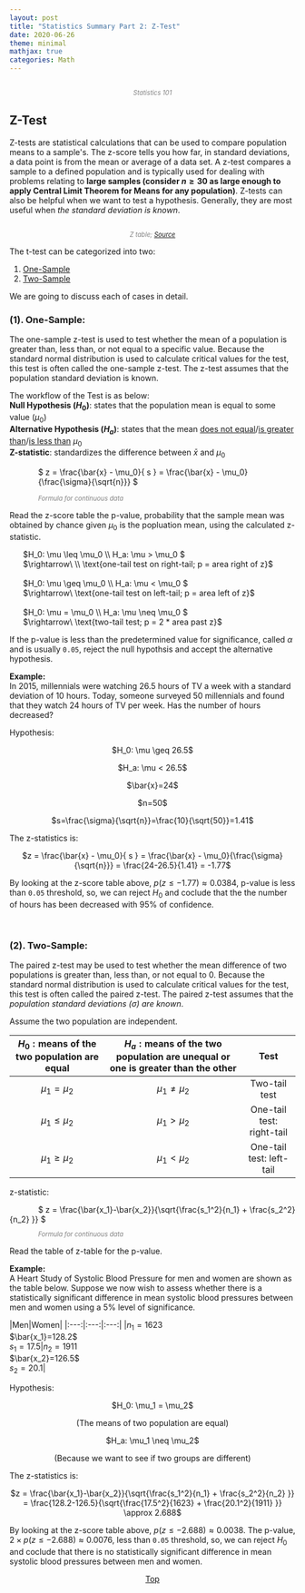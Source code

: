 ```yaml
---
layout: post
title: "Statistics Summary Part 2: Z-Test"
date: 2020-06-26
theme: minimal
mathjax: true
categories: Math
---
```

<div id='top'>
  <p align="center"><img src="{{site.baseurl}}/assets/images/post/statistics/statistics101.png" title=""></p>
  <p align="center" style="font-size: 0.8em; color: grey; font-style: italic;">Statistics 101</p>
</div>


## Z-Test
Z-tests are statistical calculations that can be used to compare population means to a sample's. The z-score tells you how far, in standard deviations, a data point is from the mean or average of a data set. A z-test compares a sample to a defined population and is typically used for dealing with problems relating to __large samples (consider  $n \geq 30$ as large enough to apply Central Limit Theorem for Means for any population)__. Z-tests can also be helpful when we want to test a hypothesis. Generally, they are most useful when _the standard deviation is known_.



<p align="center"><img src="{{site.baseurl}}/assets/images/post/statistics/z-table.gif" title=""  ></p>
<p align="center" style="font-size: 0.8em; color: grey; font-style: italic;">Z table; <a href="https://faculty.elgin.edu/dkernler/statistics/ch07/7-2.html">Source</a></p>

The t-test can be categorized into two:
1. [One-Sample](#onesample)
2. [Two-Sample](#twosample)

We are going to discuss each of cases in detail.

<h3 id="onesample"><strong>(1). One-Sample:</strong></h3> 

The one-sample z-test is used to test whether the mean of a population is greater than, less than, or not equal to a specific value. Because the standard normal distribution is used to calculate critical values for the test, this test is often called the one-sample z-test. The z-test assumes that the population standard deviation is known.

The workflow of the Test is as below:  
__Null Hypothesis ($H_0$)__: states that the population mean is equal to some value ($\mu_0$)  
__Alternative Hypothesis ($H_a$)__: states that the mean <u>does not equal</u>/<u>is greater than</u>/<u>is less than</u> $\mu_0$  
__Z-statistic__: standardizes the difference between $\bar{x}$ and $\mu_0$  

<p style=" margin-left: 10%">$
z = \frac{\bar{x} - \mu_0}{ s } = \frac{\bar{x} - \mu_0}{\frac{\sigma}{\sqrt{n}}}
$</p>
<p style="font-size: 0.8em; color: grey; font-style: italic; margin-left: 10%;">Formula for continuous data</p>

Read the z-score table the p-value, probability that the sample mean was obtained by chance given $\mu_0$ is the popluation mean, using the calculated z-statistic. 

<ul style="list-style: none;">
	<li>$H_0: \mu \leq \mu_0 \\ H_a: \mu > \mu_0   $</li>
	<li>$\rightarrow\ \\ \text{one-tail test on right-tail; p = area right of z}$</li>
	<br>
	<li>$H_0: \mu \geq \mu_0 \\ H_a: \mu < \mu_0  $</li>
	<li>$\rightarrow\ \text{one-tail test on left-tail; p = area left of z}$</li>
	<br>
	<li>$H_0: \mu = \mu_0 \\ H_a: \mu \neq \mu_0  $</li>
	<li>$\rightarrow\ \text{two-tail test; p = 2 * area past z}$</li>
</ul>

If the p-value is less than the predetermined value for significance, called $\alpha$ and is usually `0.05`, reject the null hypothsis and accept the alternative hypothesis.

__Example:__  
In 2015, millennials were watching 26.5 hours of TV a week with a standard deviation of 10 hours. Today, someone surveyed 50 millennials and found that they watch 24 hours of TV per week. Has the number of hours decreased?

Hypothesis:  
<p align="center">$H_0: \mu \geq 26.5$</p>
<p align="center">$H_a: \mu < 26.5$</p>

<p align="center">$\bar{x}=24$</p>
<p align="center">$n=50$</p>
<p align="center">$s=\frac{\sigma}{\sqrt{n}}=\frac{10}{\sqrt{50}}=1.41$</p>

The z-statistics is:  
<p align="center">$z = \frac{\bar{x} - \mu_0}{ s } = \frac{\bar{x} - \mu_0}{\frac{\sigma}{\sqrt{n}}} = \frac{24-26.5}{1.41} = -1.77$</p>

By looking at the z-score table above, $p(z \leq -1.77) \approx 0.0384$, p-value is less than `0.05` threshold, so, we can reject $H_0$ and coclude that the the number of hours has been decreased with 95% of confidence.







<br>


<h3 id="twosample"><strong>(2). Two-Sample:</strong></h3> 

The paired z-test may be used to test whether the mean difference of two populations is greater than, less than, or not
equal to 0. Because the standard normal distribution is used to calculate critical values for the test, this test is often
called the paired z-test. The paired z-test assumes that the _population standard deviations ($\sigma$) are known_.


Assume the two population are independent.  

|$H_0: \text{means of the two population are equal}$|$H_a: \text{means of the two population are unequal or one is greater than the other}$| Test |
|:---:|:---:|:---:|
|$\mu_1 = \mu_2$|$\mu_1 \neq \mu_2$|Two-tail test|
|$\mu_1 \leq \mu_2$|$\mu_1 > \mu_2$|One-tail test: right-tail|
|$\mu_1 \geq \mu_2$|$\mu_1 < \mu_2$|One-tail test: left-tail|

z-statistic:

<p style="display: inline; margin-right: 10%; margin-left: 10%">$
z = \frac{\bar{x_1}-\bar{x_2}}{\sqrt{\frac{s_1^2}{n_1} + \frac{s_2^2}{n_2} }}
$</p>
<p style="font-size: 0.8em; color: grey; font-style: italic; margin-left: 10%;">Formula for continuous data</p>

Read the table of z-table for the p-value.

__Example:__   
A Heart Study of Systolic Blood Pressure for men and women are shown as the table below. Suppose we now wish to assess whether there is a statistically significant difference in mean systolic blood pressures between men and women using a 5% level of significance.  

|Men|Women|
|:---:|:---:|:---:|
|$n_1=1623$ <br> $\bar{x_1}=128.2$ <br> $s_1=17.5$|$n_2=1911$ <br> $\bar{x_2}=126.5$ <br> $s_2=20.1$|


Hypothesis:  
<p align="center">$H_0: \mu_1 = \mu_2$</p>
<p align="center">(The means of two population are equal)</p>
<p align="center">$H_a: \mu_1 \neq \mu_2$</p>
<p align="center">(Because we want to see if two groups are different)</p>

The z-statistics is:  
<p align="center">$z = \frac{\bar{x_1}-\bar{x_2}}{\sqrt{\frac{s_1^2}{n_1} + \frac{s_2^2}{n_2} }} = \frac{128.2-126.5}{\sqrt{\frac{17.5^2}{1623} + \frac{20.1^2}{1911} }} \approx 2.688$</p>

By looking at the z-score table above, $p(z \leq -2.688) \approx 0.0038$. The p-value, $2 \times p(z \leq -2.688) \approx 0.0076$, less than `0.05` threshold, so, we can reject $H_0$ and coclude that there is no statistically significant difference in mean systolic blood pressures between men and women.

<p align="center"><a href="#top">Top</a></p>


